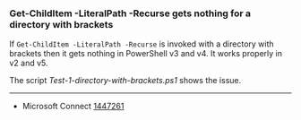
### Get-ChildItem -LiteralPath -Recurse gets nothing for a directory with brackets

If `Get-ChildItem -LiteralPath -Recurse` is invoked with a directory with
brackets then it gets nothing in PowerShell v3 and v4. It works properly
in v2 and v5.

The script *Test-1-directory-with-brackets.ps1* shows the issue.

---

- Microsoft Connect [1447261](https://connect.microsoft.com/PowerShell/feedback/details/1447261)
